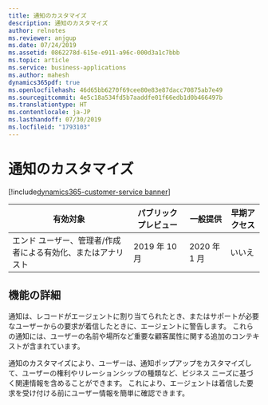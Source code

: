 ```yaml
---
title: 通知のカスタマイズ
description: 通知のカスタマイズ
author: relnotes
ms.reviewer: anjgup
ms.date: 07/24/2019
ms.assetid: 0862278d-615e-e911-a96c-000d3a1c7bbb
ms.topic: article
ms.service: business-applications
ms.author: mahesh
dynamics365pdf: true
ms.openlocfilehash: 46d65bb6270f69cee80e83e87dacc70875ab7e49
ms.sourcegitcommit: 4e5c18a534fd5b7aaddfe01f66edb1d0b466497b
ms.translationtype: HT
ms.contentlocale: ja-JP
ms.lasthandoff: 07/30/2019
ms.locfileid: "1793103"
---
```

# <a name="notification-customization"></a>通知のカスタマイズ
[!include[dynamics365-customer-service banner](../includes/dynamics365-customer-service.md)]

| 有効対象    |  パブリック プレビュー | 一般提供 | 早期アクセス |
| ---------- | ---------- |---------- |---------- |
|エンド ユーザー、管理者/作成者による有効化、またはアナリスト|2019 年 10 月| 2020 年 1 月|いいえ |






## <a name="feature-details"></a>機能の詳細
<!--feature detail start -->
通知は、レコードがエージェントに割り当てられたとき、またはサポートが必要なユーザーからの要求が着信したときに、エージェントに警告します。 これらの通知には、ユーザーの名前や場所など重要な顧客属性に関する追加のコンテキストが含まれています。 

通知のカスタマイズにより、ユーザーは、通知ポップアップをカスタマイズして、ユーザーの権利やリレーションシップの種類など、ビジネス ニーズに基づく関連情報を含めることができます。 これにより、エージェントは着信した要求を受け付ける前にユーザー情報を簡単に確認できます。
<!--feature detail end -->











